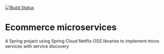 [![Build Status](https://travis-ci.org/striderarun/microservices-spring-cloud-netflix-oss.svg?branch=master)](https://travis-ci.org/striderarun/microservices-spring-cloud-netflix-oss)

# Ecommerce microservices

A Spring project using Spring Cloud Netflix OSS libraries to implement micro services with service discovery
